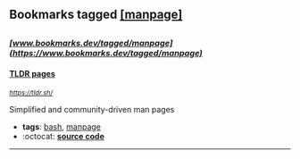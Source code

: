 ## Bookmarks tagged [[manpage]](https://www.bookmarks.dev/search?q=[manpage])

_<sup><sup>[www.bookmarks.dev/tagged/manpage](https://www.bookmarks.dev/tagged/manpage)</sup></sup>_
---
#### [TLDR pages](https://tldr.sh/)
_<sup>https://tldr.sh/</sup>_

Simplified and community-driven man pages
* **tags**: [bash](../tagged/bash.md), [manpage](../tagged/manpage.md)
* :octocat: **[source code](https://github.com/tldr-pages/tldr)**
---

